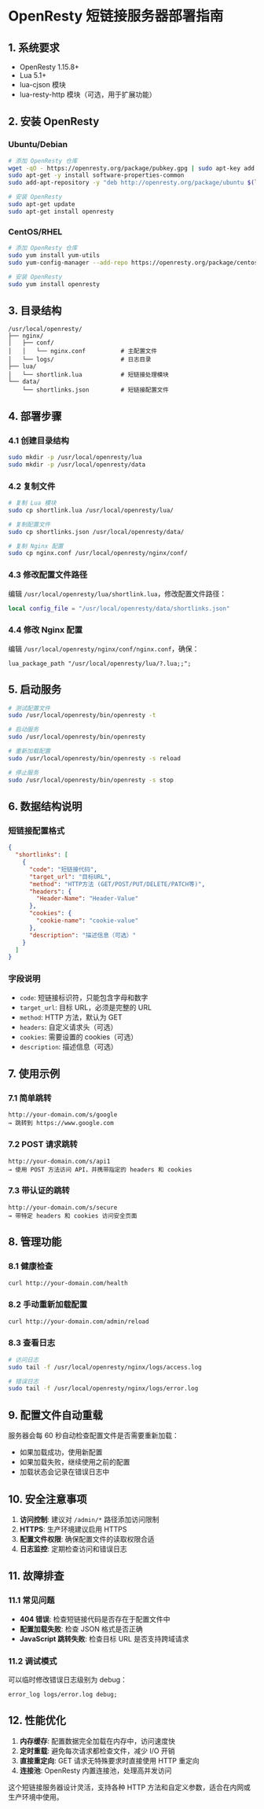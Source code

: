 # OpenResty 短链接服务器部署指南

## 1. 系统要求

- OpenResty 1.15.8+ 
- Lua 5.1+
- lua-cjson 模块
- lua-resty-http 模块（可选，用于扩展功能）

## 2. 安装 OpenResty

### Ubuntu/Debian
```bash
# 添加 OpenResty 仓库
wget -qO - https://openresty.org/package/pubkey.gpg | sudo apt-key add -
sudo apt-get -y install software-properties-common
sudo add-apt-repository -y "deb http://openresty.org/package/ubuntu $(lsb_release -sc) main"

# 安装 OpenResty
sudo apt-get update
sudo apt-get install openresty
```

### CentOS/RHEL
```bash
# 添加 OpenResty 仓库
sudo yum install yum-utils
sudo yum-config-manager --add-repo https://openresty.org/package/centos/openresty.repo

# 安装 OpenResty
sudo yum install openresty
```

## 3. 目录结构

```
/usr/local/openresty/
├── nginx/
│   ├── conf/
│   │   └── nginx.conf          # 主配置文件
│   └── logs/                   # 日志目录
├── lua/
│   └── shortlink.lua           # 短链接处理模块
└── data/
    └── shortlinks.json         # 短链接配置文件
```

## 4. 部署步骤

### 4.1 创建目录结构
```bash
sudo mkdir -p /usr/local/openresty/lua
sudo mkdir -p /usr/local/openresty/data
```

### 4.2 复制文件
```bash
# 复制 Lua 模块
sudo cp shortlink.lua /usr/local/openresty/lua/

# 复制配置文件
sudo cp shortlinks.json /usr/local/openresty/data/

# 复制 Nginx 配置
sudo cp nginx.conf /usr/local/openresty/nginx/conf/
```

### 4.3 修改配置文件路径
编辑 `/usr/local/openresty/lua/shortlink.lua`，修改配置文件路径：
```lua
local config_file = "/usr/local/openresty/data/shortlinks.json"
```

### 4.4 修改 Nginx 配置
编辑 `/usr/local/openresty/nginx/conf/nginx.conf`，确保：
```nginx
lua_package_path "/usr/local/openresty/lua/?.lua;;";
```

## 5. 启动服务

```bash
# 测试配置文件
sudo /usr/local/openresty/bin/openresty -t

# 启动服务
sudo /usr/local/openresty/bin/openresty

# 重新加载配置
sudo /usr/local/openresty/bin/openresty -s reload

# 停止服务
sudo /usr/local/openresty/bin/openresty -s stop
```

## 6. 数据结构说明

### 短链接配置格式
```json
{
  "shortlinks": [
    {
      "code": "短链接代码",
      "target_url": "目标URL",
      "method": "HTTP方法 (GET/POST/PUT/DELETE/PATCH等)",
      "headers": {
        "Header-Name": "Header-Value"
      },
      "cookies": {
        "cookie-name": "cookie-value"
      },
      "description": "描述信息（可选）"
    }
  ]
}
```

### 字段说明
- `code`: 短链接标识符，只能包含字母和数字
- `target_url`: 目标 URL，必须是完整的 URL
- `method`: HTTP 方法，默认为 GET
- `headers`: 自定义请求头（可选）
- `cookies`: 需要设置的 cookies（可选）
- `description`: 描述信息（可选）

## 7. 使用示例

### 7.1 简单跳转
```
http://your-domain.com/s/google
→ 跳转到 https://www.google.com
```

### 7.2 POST 请求跳转
```
http://your-domain.com/s/api1
→ 使用 POST 方法访问 API，并携带指定的 headers 和 cookies
```

### 7.3 带认证的跳转
```
http://your-domain.com/s/secure
→ 带特定 headers 和 cookies 访问安全页面
```

## 8. 管理功能

### 8.1 健康检查
```bash
curl http://your-domain.com/health
```

### 8.2 手动重新加载配置
```bash
curl http://your-domain.com/admin/reload
```

### 8.3 查看日志
```bash
# 访问日志
sudo tail -f /usr/local/openresty/nginx/logs/access.log

# 错误日志
sudo tail -f /usr/local/openresty/nginx/logs/error.log
```

## 9. 配置文件自动重载

服务器会每 60 秒自动检查配置文件是否需要重新加载：
- 如果加载成功，使用新配置
- 如果加载失败，继续使用之前的配置
- 加载状态会记录在错误日志中

## 10. 安全注意事项

1. **访问控制**: 建议对 `/admin/*` 路径添加访问限制
2. **HTTPS**: 生产环境建议启用 HTTPS
3. **配置文件权限**: 确保配置文件的读取权限合适
4. **日志监控**: 定期检查访问和错误日志

## 11. 故障排查

### 11.1 常见问题
- **404 错误**: 检查短链接代码是否存在于配置文件中
- **配置加载失败**: 检查 JSON 格式是否正确
- **JavaScript 跳转失败**: 检查目标 URL 是否支持跨域请求

### 11.2 调试模式
可以临时修改错误日志级别为 debug：
```nginx
error_log logs/error.log debug;
```

## 12. 性能优化

1. **内存缓存**: 配置数据完全加载在内存中，访问速度快
2. **定时重载**: 避免每次请求都检查文件，减少 I/O 开销
3. **直接重定向**: GET 请求无特殊要求时直接使用 HTTP 重定向
4. **连接池**: OpenResty 内置连接池，处理高并发访问

这个短链接服务器设计灵活，支持各种 HTTP 方法和自定义参数，适合在内网或生产环境中使用。